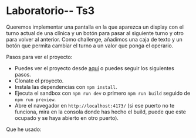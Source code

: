 # Laboratorio-- Ts3

Queremos implementar una pantalla en la que aparezca un display con el turno actual de una clínica y un botón para pasar al siguiente turno y otro para volver al anterior.
Como challenge, añadimos una caja de texto y un botón que permita cambiar el turno a un valor que ponga el operario.

Pasos para ver el proyecto:

- Puedes ver el proyecto desde [aquí](https://digital-turn.onrender.com/) o puedes seguir los siguientes pasos.
- Clonate el proyecto.
- Instala las dependencias con `npm install`.
- Ejecuta el sandbox con `npm run dev` o primero `npm run build` seguido de `npm run preview`.
- Abre el navegador en `http://localhost:4173/` (si ese puerto no te funciona, mira en la consola donde has hecho el build, puede que este ocupado y se haya abierto en otro puerto).

Que he usado:
